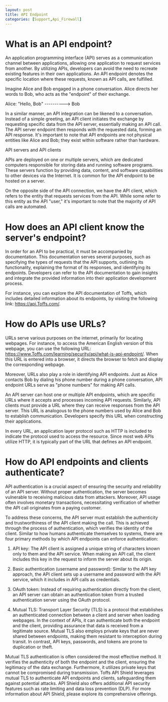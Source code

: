 ```yaml
---
layout: post
title: API Endpoint
categories: [Support,Api_Firewall]
---
```

# What is an API endpoint?
An application programming interface (API) serves as a communication channel between applications, allowing one application to request services from another. By utilizing APIs, developers can avoid the need to recreate existing features in their own applications. An API endpoint denotes the specific location where these requests, known as API calls, are fulfilled.

Imagine Alice and Bob engaged in a phone conversation. Alice directs her words to Bob, who acts as the "endpoint" of their exchange.

Alice: "Hello, Bob" ----------> Bob

In a similar manner, an API integration can be likened to a conversation. Instead of a simple greeting, an API client initiates the exchange by requesting specific data from the API server, essentially making an API call. The API server endpoint then responds with the requested data, forming an API response. It's important to note that API endpoints are not physical entities like Alice and Bob; they exist within software rather than hardware.

API servers and API clients

APIs are deployed on one or multiple servers, which are dedicated computers responsible for storing data and running software programs. These servers function by providing data, content, and software capabilities to other devices via the Internet. It is common for the API endpoint to be hosted on a server.

On the opposite side of the API connection, we have the API client, which refers to the entity that requests services from the API. While some refer to this entity as the API "user," it's important to note that the majority of API calls are automated.

# How does an API client know the server's endpoint?
In order for an API to be practical, it must be accompanied by documentation. This documentation serves several purposes, such as specifying the types of requests that the API supports, outlining its functionality, explaining the format of its responses, and identifying its endpoints. Developers can refer to the API documentation to gain insights and integrate the provided information into their application development process.

For instance, you can explore the API documentation of Toffs, which includes detailed information about its endpoints, by visiting the following link: https://api.Toffs.com/.

# How do APIs use URLs?
URLs serve various purposes on the internet, primarily for locating webpages. For instance, to access the American English version of this webpage, you can use the following URL: https://www.Toffs.com/learning/security/api/what-is-api-endpoint/. When this URL is entered into a browser, it directs the browser to fetch and display the corresponding webpage.

Moreover, URLs also play a role in identifying API endpoints. Just as Alice contacts Bob by dialing his phone number during a phone conversation, API endpoint URLs serve as "phone numbers" for making API calls.

An API server can host one or multiple API endpoints, which are specific URLs where it accepts and processes incoming API requests. Similarly, API clients must provide a URL where they can receive responses from the API server. This URL is analogous to the phone numbers used by Alice and Bob to establish communication. Developers specify this URL when constructing their applications.

In every URL, an application layer protocol such as HTTP is included to indicate the protocol used to access the resource. Since most web APIs utilize HTTP, it is typically part of the URL that defines an API endpoint.

# How do API endpoints and clients authenticate?
API authentication is a crucial aspect of ensuring the security and reliability of an API server. Without proper authentication, the server becomes vulnerable to receiving malicious data from attackers. Moreover, API usage often involves monetary transactions, necessitating verification of whether the API call originates from a paying customer.

To address these concerns, the API server must establish the authenticity and trustworthiness of the API client making the call. This is achieved through the process of authentication, which verifies the identity of the client. Similar to how humans authenticate themselves to systems, there are four primary methods by which API endpoints can enforce authentication:

1. API key: The API client is assigned a unique string of characters known only to them and the API service. When making an API call, the client includes this key in the request to inform the server about its origin.

2. Basic authentication (username and password): Similar to the API key approach, the API client sets up a username and password with the API service, which it includes in API calls as credentials.

3. OAuth token: Instead of requiring authentication directly from the client, an API server can obtain an authentication token from a trusted authentication server using the OAuth protocol.

4. Mutual TLS: Transport Layer Security (TLS) is a protocol that establishes an authenticated connection between a client and server when loading webpages. In the context of APIs, it can authenticate both the endpoint and the client, providing assurance that data is received from a legitimate source. Mutual TLS also employs private keys that are never shared between endpoints, making them resistant to interception during transit. In contrast, API keys, passwords, and tokens are prone to duplication or theft.

Mutual TLS authentication is often considered the most effective method. It verifies the authenticity of both the endpoint and the client, ensuring the legitimacy of the data exchange. Furthermore, it utilizes private keys that cannot be compromised during transmission. Toffs API Shield leverages mutual TLS to authenticate API endpoints and clients, safeguarding them against potential attacks. API Shield also offers additional API security features such as rate limiting and data loss prevention (DLP). For more information about API Shield, please explore its comprehensive offerings.